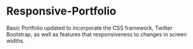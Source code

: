 # Responsive-Portfolio

Basic Portfolio updated to incorporate the CSS framework, Twitter Bootstrap, as well as features that responsiveness to changes in screen widths. 
